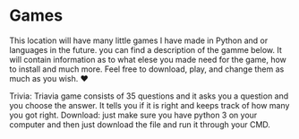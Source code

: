 # Games

This location will have many little games I have made in Python and or languages in the future. you can find a description of the gamme below. It will contain information as to what elese you made need for the game, how to install and much more. Feel free to download, play, and change them as much as you wish. ♥

Trivia:
Triavia game consists of 35 questions and it asks you a question and you choose the answer. It tells you if it is right and keeps track of how many you got right.
Download: just make sure you have python 3 on your computer and then just download the file and run it through your CMD.

